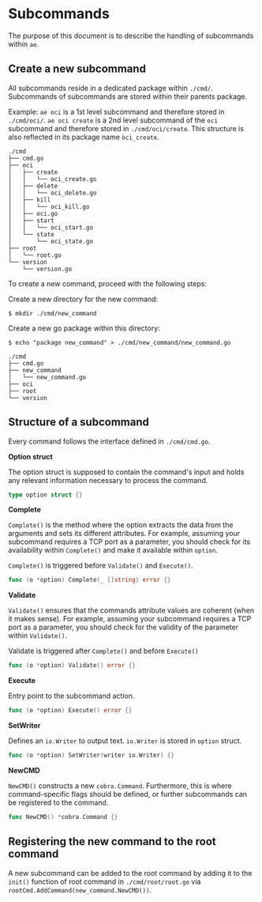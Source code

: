 # Subcommands

The purpose of this document is to describe the handling of subcommands within `ae`.

## Create a new subcommand

All subcommands reside in a dedicated package within `./cmd/`. Subcommands of subcommands are stored within their parents package.

Example: `ae oci` is a 1st level subcommand and therefore stored in `./cmd/oci/`. `ae oci create` is a 2nd level subcommand of the `oci` subcommand and therefore stored in `./cmd/oci/create`. This structure is also reflected in its package name `òci_create`.

```
./cmd
├── cmd.go
├── oci
│   ├── create
│   │   └── oci_create.go
│   ├── delete
│   │   └── oci_delete.go
│   ├── kill
│   │   └── oci_kill.go
│   ├── oci.go
│   ├── start
│   │   └── oci_start.go
│   └── state
│       └── oci_state.go
├── root
│   └── root.go
└── version
    └── version.go
```

To create a new command, proceed with the following steps:

Create a new directory for the new command:

```
$ mkdir ./cmd/new_command
```

Create a new go package within this directory:

```
$ echo "package new_command" > ./cmd/new_command/new_command.go
```

```
./cmd
├── cmd.go
├── new_command
│   └── new_command.go
├── oci
├── root
└── version
```

## Structure of a subcommand

Every command follows the interface defined in `./cmd/cmd.go`.

**Option struct**

The option struct is supposed to contain the command's input and holds any relevant information necessary to process the command.

```go
type option struct {}
```

**Complete**

`Complete()`  is the method where the option extracts the data from the arguments and sets its different attributes. For example, assuming your subcommand requires a TCP port as a parameter, you should check for its availability within `Complete()` and make it available within `option`.

`Complete()` is triggered before `Validate()` and `Execute()`.

```go
func (o *option) Complete(_ []string) error {}
```

**Validate**

`Validate()` ensures that the commands attribute values are coherent (when it makes sense). For example, assuming your subcommand requires a TCP port as a parameter, you should check for the validity of the parameter within `Validate()`.

Validate is triggered after `Complete()` and before `Execute()`

```go
func (o *option) Validate() error {}
```

**Execute**

Entry point to the subcommand action.

```go
func (o *option) Execute() error {}
```

**SetWriter**

Defines an `io.Writer` to output text. `io.Writer` is stored in `option` struct.

```go
func (o *option) SetWriter(writer io.Writer) {}
```

**NewCMD**

`NewCMD()` constructs a new `cobra.Command`. Furthermore, this is where command-specific flags should be defined, or further subcommands can be registered to the command.

```go
func NewCMD() *cobra.Command {}
```

## Registering the new command to the root command

A new subcommand can be added to the root command by adding it to the `init()` function of root command in `./cmd/root/root.go` via `rootCmd.AddCommand(new_command.NewCMD())`.
